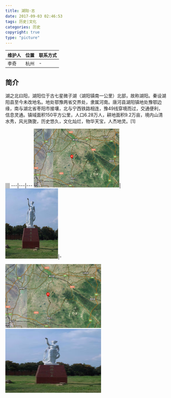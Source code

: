 ```yaml
---
title: 湖阳·志
date: 2017-09-03 02:46:53
tags: 历史|文化
categories: 历史
copyright: true
type: "picture"
---
```


维护人|位置|联系方式
---|---|---
李奇|杭州|-

## 简介
湖之北曰阳，湖阳位于古七星微子湖（湖阳镇南一公里）北部，故称湖阳。秦设湖阳县至今未改地名。地处鄂豫两省交界处，隶属河南。唐河县湖阳镇地处豫鄂边缘，南与湖北省枣阳市接壤，北与宁西铁路相连，豫49线穿境而过，交通便利，信息灵通。镇域面积150平方公里，人口6.28万人，耕地面积9.2万亩，境内山清水秀，风光旖旎，历史悠久，文化灿烂，物华天宝，人杰地灵。[1]

|||
---|---|---
![a](/images/huyang/huyang-map.png)|![b](/images/huyang/huyang_gongzhu.png)|-

<img src="/images/huyang/huyang-map.png"  width = "300" height = "200" />
<img src="/images/huyang/huyang_gongzhu.png"  width = "300" height = "200" />
